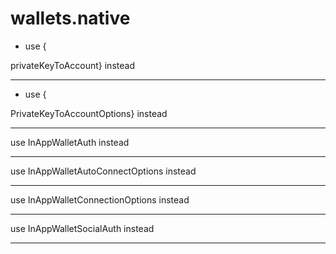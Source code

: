 # wallets.native

- use {

privateKeyToAccount} instead

---

- use {

PrivateKeyToAccountOptions} instead

---

use InAppWalletAuth instead

---

use InAppWalletAutoConnectOptions instead

---

use InAppWalletConnectionOptions instead

---

use InAppWalletSocialAuth instead

---

